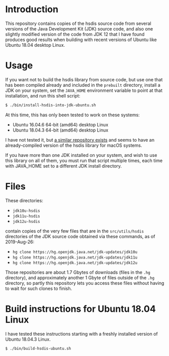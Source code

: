 # Introduction

This repository contains copies of the hsdis source code from several
versions of the Java Development Kit (JDK) source code, and also one
slightly modified version of the code from JDK 12 that I have found
produces good results when building with recent versions of Ubuntu
like Ubuntu 18.04 desktop Linux.


# Usage

If you want not to build the hsdis library from source code, but use
one that has been compiled already and included in the `prebuilt`
directory, install a JDK on your system, set the `JAVA_HOME`
environment variable to point at that installation, and run this shell
script:

```bash
$ ./bin/install-hsdis-into-jdk-ubuntu.sh
```

At this time, this has only been tested to work on these systems:

* Ubuntu 16.04.6 64-bit (amd64) desktop Linux
* Ubuntu 18.04.3 64-bit (amd64) desktop Linux

I have not tested it, but [a similar repository
exists](https://github.com/liuzhengyang/hsdis) and seems to have an
already-compiled version of the hsdis library for macOS systems.

If you have more than one JDK installed on your system, and wish to
use this library on all of them, you must run that script multiple
times, each time with JAVA_HOME set to a different JDK install
directory.


# Files

These directories:

* `jdk10u-hsdis`
* `jdk11u-hsdis`
* `jdk12u-hsdis`

contain copies of the very few files that are in the `src/utils/hsdis`
directories of the JDK source code obtained via these commands, as of
2019-Aug-26:

* `hg clone https://hg.openjdk.java.net/jdk-updates/jdk10u`
* `hg clone https://hg.openjdk.java.net/jdk-updates/jdk11u`
* `hg clone https://hg.openjdk.java.net/jdk-updates/jdk12u`

Those repositories are about 1.7 Gbytes of downloads (files in the
`.hg` directory), and approximately another 1 Gbyte of files outside
of the `.hg` directory, so partly this repository lets you access
these files without having to wait for such clones to finish.


# Build instructions for Ubuntu 18.04 Linux

I have tested these instructions starting with a freshly installed
version of Ubuntu 18.04.3 Linux.

```bash
$ ./bin/build-hsdis-ubuntu.sh
```
